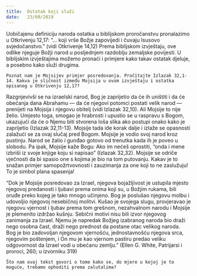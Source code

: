 ```yaml
---
title:  Ostatak koji služi
date:   23/09/2019
---
```


Uobičajenu definiciju naroda ostatka u biblijskom proročanstvu pronalazimo u Otkrivenju 12,17: “… koji vrše Božje zapovijedi i čuvaju Isusovo svjedočanstvo.” (vidi Otkrivenje 14,12) Prema biblijskom izvještaju, ove odlike njeguje Božji narod u posljednjem razdoblju zemaljske povijesti. U biblijskim izvještajima možemo pronaći i primjere kako takav ostatak djeluje, a posebno kako služi drugima.

`Poznat nam je Mojsijev primjer posredovanja. Pročitajte Izlazak 32,1-14. Kakva je sličnost između Mojsija u ovom izvještaju i ostatka opisanog u Otkrivenju 12,17?`

Razgnjevivši se na izraelski narod, Bog je zaprijetio da će ih uništiti i da će obećanja dana Abrahamu — da će njegovi potomci postati velik narod — prenijeti na Mojsija i njegovu obitelj (vidi Izlazak 32,10). Ali Mojsije to nije želio. Umjesto toga, smogao je hrabrosti i upustio se u raspravu s Bogom, ukazujući da će o Njemu biti stvorena loša slika ako postupi onako kako je zaprijetio (Izlazak 32,11-13). Mojsije tada ide korak dalje i izlaže se opasnosti zalažući se za ovaj slučaj pred Bogom. Mojsije je vodio svoj narod kroz pustinju. Narod se žalio i gunđao gotovo od trenutka kada ih je poveo u slobodu. Pa ipak, Mojsije kaže Bogu: Ako im nećeš oprostiti, “onda i mene izbriši iz svoje knjige koju si napisao” (Izlazak 32,32). Mojsije se odriče vječnosti da bi spasio one s kojima je bio na tom putovanju. Kakav je to snažan primjer samopožrtvovnosti i zauzimanja za one koji to ne zaslužuju! To je simbol plana spasenja!

“Dok je Mojsije posredovao za Izrael, njegova bojažljivost je ustupila mjesto njegovoj predanosti i ljubavi prema onima koji su, u Božjim rukama, bili oruđe preko kojeg je tako mnogo učinjeno. Bog je poslušao njegovu molbu i udovoljio njegovoj nesebičnoj molitvi. Kušao je svojega slugu, provjeravao je njegovu vjernost i ljubav prema tom grešnom, nezahvalnom narodu i Mojsije je plemenito izdržao kušnju. Sebični motivi nisu bili izvor njegovog zanimanja za Izrael. Njemu je napredak Božjeg izabranog naroda bio draži nego osobna čast, draži nego prednost da postane otac velikog naroda. Bog je bio zadovoljan njegovom vjernošću, jednostavnošću njegova srca, njegovim poštenjem, i On mu je kao vjernom pastiru predao veliku odgovornost da Izrael vodi u obećanu zemlju.” (Ellen G. White, Patrijarsi i proroci, 260; u izvorniku 319)

`Što nam ovaj tekst govori o tome kako se, do mjere u kojoj je to moguće, trebamo ophoditi prema zalutalima?`
